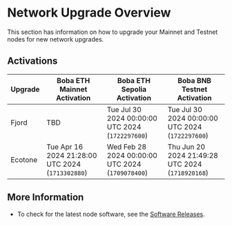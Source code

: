 # Network Upgrade Overview

This section has information on how to upgrade your Mainnet and Testnet nodes for new network upgrades. 

## Activations

| Upgrade | Boba ETH Mainnet Activation                      | Boba ETH Sepolia Activation                      | Boba BNB Testnet Activation                      |
| ------- | ------------------------------------------------ | ------------------------------------------------ | ------------------------------------------------ |
| Fjord   | TBD                                              | Tue Jul 30 2024 00:00:00 UTC 2024 (`1722297600`) | Tue Jul 30 2024 00:00:00 UTC 2024 (`1722297600`) |
| Ecotone | Tue Apr 16 2024 21:28:00 UTC 2024 (`1713302880`) | Wed Feb 28 2024 00:00:00 UTC 2024 (`1709078400`) | Thu Jun 20 2024 21:49:28 UTC 2024 (`1718920168`) |

## More Information

* To check for the latest node software, see the [Software Releases](./software-release.md).
